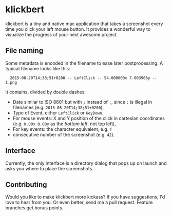 # klickbert
klickbert is a tiny and native mac application that takes a screenshot every time you click your left mouse button. It provides a wonderful way to visualize the progress of your next awesome project.

## File naming
Some metadata is encoded in the filename to ease later  postprocessing. A typical filename looks like this:
      
      2015-08-20T14;38;51+0200 -- LeftClick -- 54.000000x 7.003906y -- 1.png
      
It contains, divided by double dashes:

* Date similar to ISO 8601 but with `;` instead of `:`, since `:` is illegal in filenames (e.g. `2015-08-20T14;38;51+0200`),
* Type of Event, either `LeftClick` or `KeyDown`
* For mouse events: X and Y position of the click in cartesian coordinates (e.g. `0.00x 0.00y` as the *bottom left*, not top left),
* For key events: the character equivalent, e.g. `f`
* consecutive number of the screenshot (e.g. `42`).

## Interface
Currently, the only interface is a directory dialog that pops up on launch and asks you where to place the screenshots.

## Contributing
Would you like to make klickbert more kickass? If you have suggestions, I'd love to hear from you. Or even better, send me a pull request. Feature branches get bonus points.

